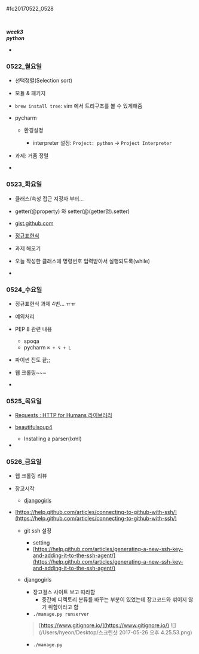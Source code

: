 #fc20170522_0528

<br>

*__week3__*  
*__python__*

-
### 0522_월요일

- 선택정렬(Selection sort)

- 모듈 & 패키지

- `brew install tree`: vim 에서 트리구조를 볼 수 있게해줌

- pycharm

	- 환경설정

		- interpreter 설정: `Project: python` → `Project Interpreter`

- 과제: 거품 정렬

-

### 0523_화요일

- 클래스/속성 접근 지정자 부터...

- getter(@property) 와 setter(@(getter명).setter)

- [gist.github.com](gist.github.com)

- [정규표현식](http://regexr.com/)

- 과제 해오기
- 오늘 작성한 클래스에 명령번호 입력받아서 실행되도록(while)

-

### 0524_수요일

- 정규표현식 과제 4번... ㅠㅠ

- 예외처리

- PEP 8 관련 내용

	- spoqa 
	- pycharm `⌘ + ⌥ + L`

- 파이썬 진도 끝;;
- 웹 크롤링~~~

-

### 0525_목요일

- [Requests : HTTP for Humans 라이브러리](http://docs.python-requests.org/en/master/)

- [beautifulsoup4](https://www.crummy.com/software/BeautifulSoup/bs4/doc/#)
	- Installing a parser(lxml)

-

### 0526_금요일

- 웹 크롤링 리뷰
- 장고시작
	- [djangogirls](https://tutorial.djangogirls.org/ko/django_start_project/)

- [https://help.github.com/articles/connecting-to-github-with-ssh/](https://help.github.com/articles/connecting-to-github-with-ssh/)

	- git ssh 설정
		- setting
		- [https://help.github.com/articles/generating-a-new-ssh-key-and-adding-it-to-the-ssh-agent/](https://help.github.com/articles/generating-a-new-ssh-key-and-adding-it-to-the-ssh-agent/)

	- djangogirls
		- 장고걸스 사이트 보고 따라함
			- 중간에 디렉토리 분류를 바꾸는 부분이 있었는데 장고코드와 섞이지 않기 위함이라고 함
		- `./manage.py runserver`

		> [https://www.gitignore.io/](https://www.gitignore.io/)
		![](/Users/hyeon/Desktop/스크린샷 2017-05-26 오후 4.25.53.png)
		
		- `./manage.py`